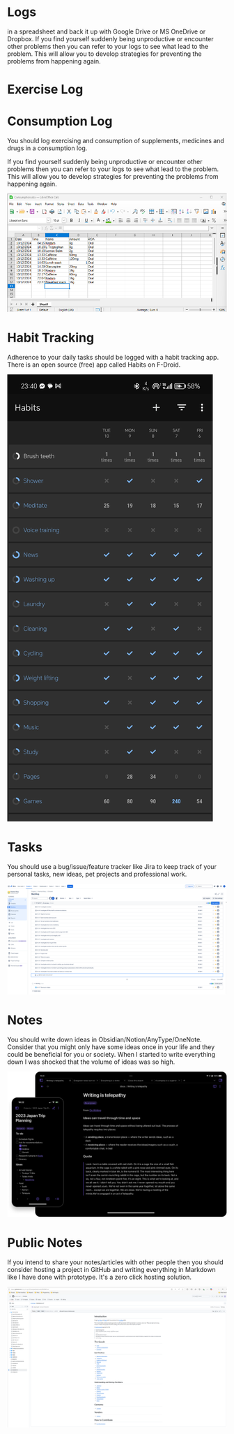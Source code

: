 # Logs
 in a spreadsheet and back it up with Google Drive or MS OneDrive or Dropbox. If you find yourself suddenly being unproductive or encounter other problems then you can refer to your logs to see what lead to the problem. This will allow you to develop strategies for preventing the problems from happening again.

# Exercise Log

# Consumption Log
You should log exercising and consumption of supplements, medicines and drugs in a consumption log.

If you find yourself suddenly being unproductive or encounter other problems then you can refer to your logs to see what lead to the problem. This will allow you to develop strategies for preventing the problems from happening again.

![Consumption log image](../images/Consumption%20Log.png)

# Habit Tracking
Adherence to your daily tasks should be logged with a habit tracking app. There is an open source (free) app called Habits on F-Droid.

![Habit tracking image](../images/Habit%20Tracker.jpg)

# Tasks
You should use a bug/issue/feature tracker like Jira to keep track of your personal tasks, new ideas, pet projects and professional work.

![Jira image](../images/Jira.png)

# Notes
You should write down ideas in Obsidian/Notion/AnyType/OneNote. Consider that you might only have some ideas once in your life and they could be beneficial for you or society. When I started to write everything down I was shocked that the volume of ideas was so high.

![Obsidian image](../images/Obsidian.png)

# Public Notes
If you intend to share your notes/articles with other people then you should consider hosting a project in GitHub and writing everything in Markdown like I have done with prototype. It's a zero click hosting solution.

![GitHub image](../images/GitHub.png)